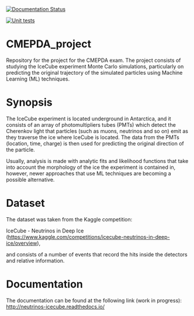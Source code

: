 <a href='https://neutrinos-icecube.readthedocs.io/en/latest/?badge=latest'>
    <img src='https://readthedocs.org/projects/neutrinos-icecube/badge/?version=latest' alt='Documentation Status' />
</a>

[![Unit tests](https://github.com/gcicconofri098/CMEPDA_project/actions/workflows/unittest.yml/badge.svg)](https://github.com/gcicconofri098/CMEPDA_project/actions/workflows/unittest.yml)

# CMEPDA_project
Repository for the project for the CMEPDA exam. The project consists of studying the IceCube experiment Monte Carlo simulations, particularly on predicting the original trajectory of the simulated particles using Machine Learning (ML) techniques.

# Synopsis

The IceCube experiment is located underground in Antarctica, and it consists of an array of photomultipliers tubes (PMTs) which detect the Cherenkov light that particles (such as muons, neutrinos and so on) emit as they traverse the ice where IceCube is located. The data from the PMTs (location, time, charge) is then used for predicting the original direction of the particle.

Usually, analysis is made with analytic fits and likelihood functions that take into account the morphology of the ice the experiment is contained in, however, newer approaches that use ML techniques are becoming a possible alternative.

# Dataset

The dataset was taken from the Kaggle competition: 

IceCube - Neutrinos in Deep Ice (https://www.kaggle.com/competitions/icecube-neutrinos-in-deep-ice/overview),

and consists of a number of events that record the hits inside the detectors and relative information.

# Documentation

The documentation can be found at the following link (work in progress): http://neutrinos-icecube.readthedocs.io/
